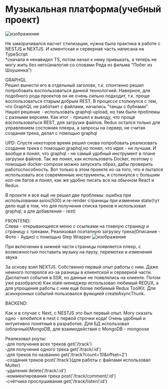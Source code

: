 # Музыкальная платформа(учебный проект)
![изображение](https://user-images.githubusercontent.com/98597980/221160840-a6b7b609-5435-45c0-b81c-3d95e9485d73.png)

Не заморачивался насчет стилизации, нужна была практика в работе с NESTJS и NEXTJS. И клиентская и серверная часть написана на TypeScript   
*сначала я ненавидел TS, потом начал к нему привыкать, а теперь не могу жить без него(аналогия со словами Реда из фильма "Побег из Шоушенка")

GRAPHQL    
Решил вынести его в отдельный заголовк, т.к. спонтанно решил попробовать воспользоваться данной технологией. Наверное, для подобного рода проектов он не очень сильно подходит, т.к. проще воспользоваться старым добрым REST. В процессе столкнулся с тем, что GraphQL не работает с файлами, начались "танцы с бубнами". Нашел решение - использовать graphql-upload, но там были проблемы с разными версиям. Как итог - пришел к выводу, что проще воспользоваться REST, для загрузки файлов. Redux остался только для управлением состояния плеера, а запросы на сервер, не считая создания трека, делал с помощью graphql   


UPD: Спустя некоторое время решил снова попробовать реализовать создание трека с помощью graphql,но понял, что идея - не лучшая. И вообще я понял, что graphql - не самый удобный инструмент в плане загрузки файлов. Так же понял, как использовать Docker, поэтому с помощью docker-compose можно запускать образ, дабы проверить работоспособность. Вот только в этом проекте из-за того, что я пытался использовать все современные инструменты, я столкнулся с большим кол-ом багов и понял, как же удобно писать все на обычном React и Redux. 

В проекте я все ещё не решил две проблемы: ошибка при использовании axios(500) и re-render страницы при изменеии state(тут дело ещё в том, что для получения списка треков я использовал graphql, а для добавления - rest)

FRONTEND:  
Слева - открывающееся меню с ссылками на главную страницу и страницу с треками. Реализовал поэтапную загрузку трека(Описание - Фото - Аудио) c помощью Step 
Wrapper
![изображение](https://user-images.githubusercontent.com/98597980/221161898-11913203-8600-4ad0-bf8e-84a563f39295.png) 

При включении в нижней части страницы появляется плеер, с возможностью поставить музыку на паузу, перемотки и изменения звука   

За основу взял NEXTJS. Собственно первый опыт работы с ним. Даже немного потерялся из-за разницы в клиентской и серверной части. Диспатчил события в SSR,
но данные не появлялись на клиенте. Потом уже разобрался) Как state-менеджер использовал любимый REDUX, а для упрощения работы 
с ним ещё более любимый Redux ToolKit. Для асинхронных событий пользовался функцией createAsyncThunk.

BACKEND:   

Как и в случае с Next, с NESTJS это был первый опыт. Могу сказать одно - влюбился в nest с первой строчки кода! Очень удобный и интуитивно понятный
в разработке. Для БД использовал (облачный)MongoDB, для взаимодействия с MongoDB - mongoose  

Реализовал роуты:   
-для получения всех треков get('/track')     
-для получения одного трека get('/track/:id')     
-для треков по названию get('/track?count=10&offset=2')      
-создания треков post('/track')(для работы с файлами использовал Multer)       
-удаления delete('/track/:id')    
-комментирования трека post('/track/comment/:id')       
-счётчика прослушивания get('/track/listen/:id')

